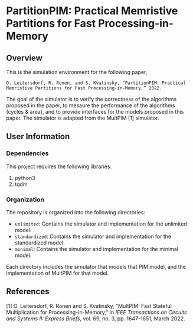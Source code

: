 # PartitionPIM: Practical Memristive Partitions for Fast Processing-in-Memory
## Overview
This is the simulation environment for the following paper, 

`O. Leitersdorf, R. Ronen, and S. Kvatinsky, “PartitionPIM: Practical Memristive Partitions for Fast Processing-in-Memory,” 2022.` 

The goal of the simulator is to verify the correctness of the algorithms proposed in the paper,
to mesaure the performance of the algorithms (cycles & area), and to provide interfaces for the models proposed in this paper. The simulator is 
adapted from the MultPIM [1] simulator.

## User Information
### Dependencies
This project requires the following libraries:
1. python3
2. tqdm

### Organization
The repository is organized into the following directories:
- `unlimited`: Contains the simulator and implementation for the unlimited model.
- `standardized`: Contains the simulator and implementation for the standardized model.
- `minimal`: Contains the simulator and implementation for the minimal model.

Each directory includes the simulator that models that PIM model, and the implementation of MultPIM for that model.

## References

[1] O. Leitersdorf, R. Ronen and S. Kvatinsky, "MultPIM: Fast Stateful Multiplication for Processing-in-Memory," in _IEEE Transactions on Circuits and Systems II: Express Briefs_, vol. 69, no. 3, pp. 1647-1651, March 2022.
